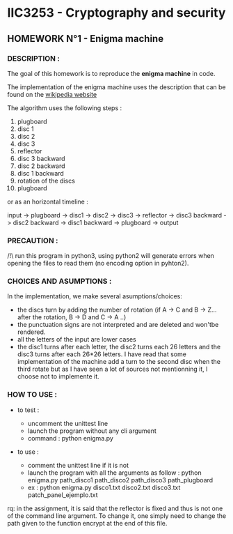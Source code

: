 # IIC3253 - Cryptography and security
## HOMEWORK N°1 - Enigma machine

### DESCRIPTION :

The goal of this homework is to reproduce the **enigma machine** in code.

The implementation of the enigma machine uses the description that can be found on the [wikipedia website](http://en.wikipedia.org/wiki/Enigma_machine)

The algorithm uses the following steps :

1.  plugboard
2.  disc 1
3.  disc 2
4.  disc 3
5.  reflector
6.  disc 3 backward
7.  disc 2 backward
8.  disc 1 backward
9.  rotation of the discs
10. plugboard

or as an horizontal timeline :

input -> plugboard -> disc1 -> disc2 -> disc3 -> reflector -> disc3 backward -> disc2 backward -> disc1 backward -> plugboard -> output

### PRECAUTION :

/!\ run this program in python3, using python2 will generate errors when opening the files to read them (no encoding option in pyhton2).

### CHOICES AND ASUMPTIONS :

In the implementation, we make several asumptions/choices:
- the discs turn by adding the number of rotation (if A -> C and B -> Z... after the rotation, B -> D and C -> A ..)
- the punctuation signs are not interpreted and are deleted and won'tbe rendered.
- all the letters of the input are lower cases
- the disc1 turns after each letter, the disc2 turns each 26 letters and the disc3 turns after each 26*26 letters. I have read that some implementation of the machine add a turn to the second disc when the  third rotate but as I have seen a lot of sources not mentionning it, I choose not to implemente it.

### HOW TO USE :
- to test :
  * uncomment the unittest line
  * launch the program without any cli argument
  * command : python enigma.py

- to use :
  * comment the unittest line if it is not
  * launch the program with all the arguments as follow : 
    python enigma.py path_disco1 path_disco2 path_disco3 path_plugboard 
  * ex :
    python enigma.py disco1.txt disco2.txt disco3.txt patch_panel_ejemplo.txt 

rq: in the assignment, it is said that the reflector is fixed and thus is not one of the command line argument. To change it, one simply need to change the path given to the function encrypt at the end of this file.
